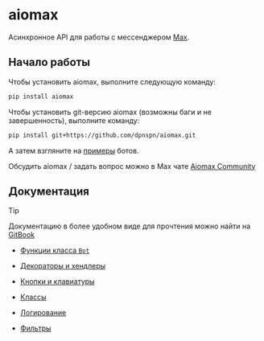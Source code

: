 # aiomax

Асинхронное API для работы с мессенджером [Max](https://max.ru).

## Начало работы

Чтобы установить aiomax, выполните следующую команду:

```bash
pip install aiomax
```

Чтобы установить git-версию aiomax (возможны баги и не завершенность), выполните команду:

```bash
pip install git+https://github.com/dpnspn/aiomax.git
```

А затем взгляните на [примеры](docs/examples.md) ботов.

Обсудить aiomax / задать вопрос можно в Max чате [Aiomax Community](https://max.ru/join/45DmBRwDNvcZVqYvf_cSCPu-_DuvYa5VmuQ4K2cmC_Q)

## Документация

> [!TIP]
> Документацию в более удобном виде для прочтения можно найти на [GitBook](https://dpnspn.gitbook.io/aiomax)

- [Функции класса `Bot`](docs/bots.md)

- [Декораторы и хендлеры](docs/decorators.md)

- [Кнопки и клавиатуры](docs/buttons.md)

- [Классы](docs/classes.md)

- [Логирование](docs/logging.md)

- [Фильтры](docs/filters.md)
